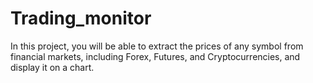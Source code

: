 # Trading_monitor
In this project, you will be able to extract the prices of any symbol from financial markets, including Forex, Futures, and Cryptocurrencies, and display it on a chart.
